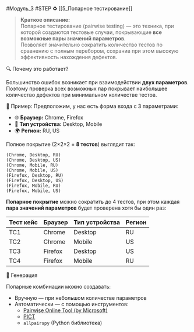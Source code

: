 #Модуль_3 #STEP 
♻️ [[5_Попарное тестирование]]

> **Краткое описание:**  
> Попарное тестирование (pairwise testing) — это техника, при которой создаются тестовые случаи, покрывающие **все возможные пары значений параметров**.  
> Позволяет значительно сократить количество тестов по сравнению с полным перебором, сохранив при этом высокую эффективность нахождения дефектов.

🔍 Почему это работает?

Большинство ошибок возникает при взаимодействии **двух параметров**. Поэтому проверка всех возможных пар покрывает наибольшее количество дефектов при минимальном количестве тестов.

🔢 Пример:
Предположим, у нас есть форма входа с 3 параметрами:

- 🌐 **Браузер:** Chrome, Firefox
- 📱 **Тип устройства:** Desktop, Mobile
- 🌍 **Регион:** RU, US

Полное покрытие (2×2×2 = **8 тестов**) выглядит так:
```text
(Chrome, Desktop, RU)   
(Chrome, Desktop, US)   
(Chrome, Mobile, RU)   
(Chrome, Mobile, US)   
(Firefox, Desktop, RU)   
(Firefox, Desktop, US)   
(Firefox, Mobile, RU)   
(Firefox, Mobile, US)
```

**Попарное покрытие** можно сократить до 4 тестов, при этом каждая **пара значений параметров** будет проверена хотя бы один раз:

|Тест кейс|Браузер|Тип устройства|Регион|
|---|---|---|---|
|TC1|Chrome|Desktop|RU|
|TC2|Chrome|Mobile|US|
|TC3|Firefox|Desktop|US|
|TC4|Firefox|Mobile|RU|

 🧰 Генерация
 
Попарные комбинации можно создавать:
- Вручную — при небольшом количестве параметров
- Автоматически — с помощью инструментов:
    - [Pairwise Online Tool (by Microsoft)](https://pairwise.teremokgames.com/)
    - [PICT](https://github.com/microsoft/pict)
    - `allpairspy` (Python библиотека)
